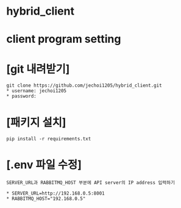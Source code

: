 # hybrid_client

# client program setting



# [git 내려받기]
```
git clone https://github.com/jechoi1205/hybrid_client.git
* username: jechoi1205
* password: 
```


# [패키지 설치]
```
pip install -r requirements.txt
```


# [.env 파일 수정]
```
SERVER_URL과 RABBITMQ_HOST 부분에 API server의 IP address 입력하기

* SERVER_URL=http://192.168.0.5:8001
* RABBITMQ_HOST="192.168.0.5"
```